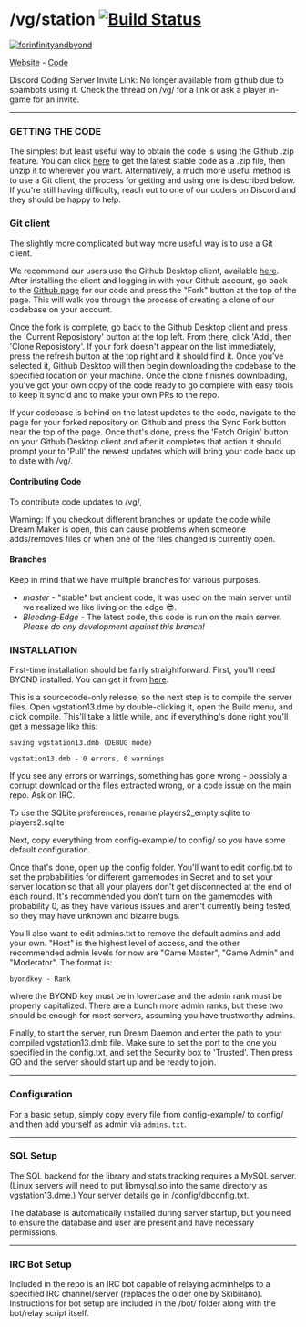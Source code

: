 # /vg/station [![Build Status](https://travis-ci.org/vgstation-coders/vgstation13.svg?branch=master)](https://travis-ci.org/vgstation-coders/vgstation13)

[![forinfinityandbyond](https://user-images.githubusercontent.com/5211576/29499758-4efff304-85e6-11e7-8267-62919c3688a9.gif)](https://www.reddit.com/r/SS13/comments/5oplxp/what_is_the_main_problem_with_byond_as_an_engine/dclbu1a)

[Website](http://ss13.moe) - [Code](https://github.com/vgstation-coders/vgstation13)

Discord Coding Server Invite Link:
No longer available from github due to spambots using it.
Check the thread on /vg/ for a link or ask a player in-game for an invite.

---

### GETTING THE CODE
The simplest but least useful way to obtain the code is using the Github .zip feature. You can click [here](https://github.com/vgstation-coders/vgstation13/archive/Bleeding-Edge.zip) to get the latest stable code as a .zip file, then unzip it to wherever you want. Alternatively, a much more useful method is to use a Git client, the process for getting and using one is described below. If you're still having difficulty, reach out to one of our coders on Discord and they should be happy to help.

### Git client

The slightly more complicated but way more useful way is to use a Git client.

We recommend our users use the Github Desktop client, available [here](https://desktop.github.com/). After installing the client and logging in with your Github account, go back to the [Github page](https://github.com/vgstation-coders/vgstation13) for our code and press the "Fork" button at the top of the page. This will walk you through the process of creating a clone of our codebase on your account.

Once the fork is complete, go back to the Github Desktop client and press the 'Current Reposistory' button at the top left. From there, click 'Add', then 'Clone Reposistory'. If your fork doesn't appear on the list immediately, press the refresh button at the top right and it should find it. Once you've selected it, Github Desktop will then begin downloading the codebase to the specified location on your machine. Once the clone finishes downloading, you've got your own copy of the code ready to go complete with easy tools to keep it sync'd and to make your own PRs to the repo.

If your codebase is behind on the latest updates to the code, navigate to the page for your forked repository on Github and press the Sync Fork button near the top of the page. Once that's done, press the 'Fetch Origin' button on your Github Desktop client and after it completes that action it should prompt your to 'Pull' the newest updates which will bring your code back up to date with /vg/.

#### Contributing Code

To contribute code updates to /vg/,

Warning: If you checkout different branches or update the code while Dream Maker is open, this can cause problems when someone adds/removes files or when one of the files changed is currently open.

#### Branches

Keep in mind that we have multiple branches for various purposes.

* *master* - "stable" but ancient code, it was used on the main server until we realized we like living on the edge  :sunglasses:.
* *Bleeding-Edge* - The latest code, this code is run on the main server.  _Please do any development against this branch!_

### INSTALLATION

First-time installation should be fairly straightforward.  First, you'll need BYOND installed.  You can get it from [here](http://www.byond.com/).

This is a sourcecode-only release, so the next step is to compile the server files.  Open vgstation13.dme by double-clicking it, open the Build menu, and click compile.  This'll take a little while, and if everything's done right you'll get a message like this:

    saving vgstation13.dmb (DEBUG mode)

    vgstation13.dmb - 0 errors, 0 warnings

If you see any errors or warnings, something has gone wrong - possibly a corrupt download or the files extracted wrong, or a code issue on the main repo.  Ask on IRC.

To use the SQLite preferences, rename players2_empty.sqlite to players2.sqlite

Next, copy everything from config-example/ to config/ so you have some default configuration.

Once that's done, open up the config folder.  You'll want to edit config.txt to set the probabilities for different gamemodes in Secret and to set your server location so that all your players don't get disconnected at the end of each round.  It's recommended you don't turn on the gamemodes with probability 0, as they have various issues and aren't currently being tested, so they may have unknown and bizarre bugs.

You'll also want to edit admins.txt to remove the default admins and add your own.  "Host" is the highest level of access, and the other recommended admin levels for now are "Game Master", "Game Admin" and "Moderator".  The format is:

    byondkey - Rank

where the BYOND key must be in lowercase and the admin rank must be properly capitalized.  There are a bunch more admin ranks, but these two should be enough for most servers, assuming you have trustworthy admins.

Finally, to start the server, run Dream Daemon and enter the path to your compiled vgstation13.dmb file.  Make sure to set the port to the one you  specified in the config.txt, and set the Security box to 'Trusted'.  Then press GO and the server should start up and be ready to join.

---

### Configuration

For a basic setup, simply copy every file from config-example/ to config/ and then add yourself as admin via `admins.txt`.

---

### SQL Setup

The SQL backend for the library and stats tracking requires a MySQL server.  (Linux servers will need to put libmysql.so into the same directory as vgstation13.dme.)  Your server details go in /config/dbconfig.txt.

The database is automatically installed during server startup, but you need to ensure the database and user are present and have necessary permissions.

---

### IRC Bot Setup

Included in the repo is an IRC bot capable of relaying adminhelps to a specified IRC channel/server (replaces the older one by Skibiliano).  Instructions for bot setup are included in the /bot/ folder along with the bot/relay script itself.
